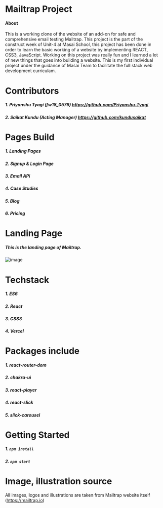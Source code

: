 
# Mailtrap Project

#### About

 This is a working clone of the website of an add-on for safe and comprehensive email testing Mailtrap. This project is the part of the construct week of Unit-4 at Masai School, this project has been done in order to learn the basic working of a website by implementing REACT, CSS3, JavaScript. Working on this project was really fun and I learned a lot of new things that goes into building a website. This is my first individual project under the guidance of Masai Team to facilitate the full stack web development curriculam.
 
 # Contributors
##### 1. Priyanshu Tyagi (fw18_0576)  https://github.com/Priyanshu-Tyagi
##### 2. Saikat Kundu (Acting Manager)  https://github.com/kundusaikat

 # Pages Build
##### 1. Landing Pages
##### 2. Signup & Login Page
##### 3. Email API
##### 4. Case Studies
##### 5. Blog
##### 6. Pricing

# Landing Page
##### This is the landing page of Mailtrap.

![image](https://drive.google.com/uc?export=view&id=1RYY6nNxmS8j-NsbFC59hgmQ-rHQumkrv)

# Techstack
##### 1. ES6
##### 2. React
##### 3. CSS3
##### 4. Vercel

# Packages include
##### 1. react-router-dom
##### 2. chakra-ui
##### 3. react-player
##### 4. react-slick
##### 5. slick-carousel


# Getting Started
##### 1. ```npm install```
##### 2. ```npm start```

# Image, illustration source

All images, logos and illustrations are taken from Mailtrap website itself (https://mailtrap.io)

